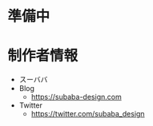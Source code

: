 # 準備中

# 制作者情報

* スーババ
* Blog
    * https://subaba-design.com
* Twitter
    * https://twitter.com/subaba_design

